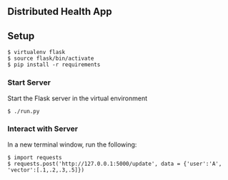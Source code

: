 ## Distributed Health App

## Setup

```
$ virtualenv flask
$ source flask/bin/activate
$ pip install -r requirements
```

### Start Server

Start the Flask server in the virtual environment

```
$ ./run.py
```

### Interact with Server

In a new terminal window, run the following:

```
$ import requests
$ requests.post('http://127.0.0.1:5000/update', data = {'user':'A', 'vector':[.1,.2,.3,.5]})
```
